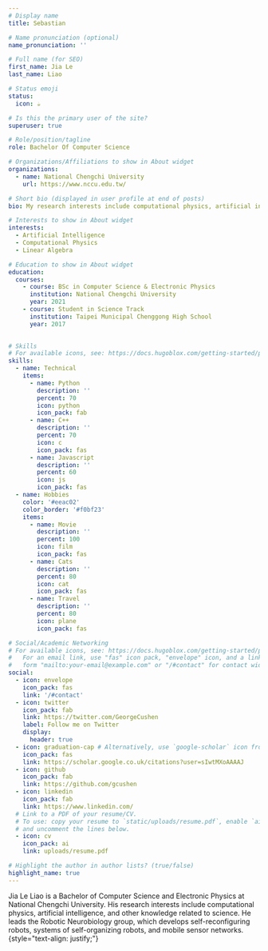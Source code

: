 ```yaml
---
# Display name
title: Sebastian

# Name pronunciation (optional)
name_pronunciation: ''

# Full name (for SEO)
first_name: Jia Le
last_name: Liao

# Status emoji
status:
  icon: ☕️

# Is this the primary user of the site?
superuser: true

# Role/position/tagline
role: Bachelor Of Computer Science

# Organizations/Affiliations to show in About widget
organizations:
  - name: National Chengchi University
    url: https://www.nccu.edu.tw/

# Short bio (displayed in user profile at end of posts)
bio: My research interests include computational physics, artificial intelligence, and other knowledge related to science.

# Interests to show in About widget
interests:
  - Artificial Intelligence
  - Computational Physics
  - Linear Algebra

# Education to show in About widget
education:
  courses:
    - course: BSc in Computer Science & Electronic Physics
      institution: National Chengchi University
      year: 2021
    - course: Student in Science Track
      institution: Taipei Municipal Chenggong High School
      year: 2017
    

# Skills
# For available icons, see: https://docs.hugoblox.com/getting-started/page-builder/#icons
skills:
  - name: Technical
    items:
      - name: Python
        description: ''
        percent: 70
        icon: python
        icon_pack: fab
      - name: C++
        description: ''
        percent: 70
        icon: c
        icon_pack: fas
      - name: Javascript
        description: ''
        percent: 60
        icon: js
        icon_pack: fas
  - name: Hobbies
    color: '#eeac02'
    color_border: '#f0bf23'
    items:
      - name: Movie
        description: ''
        percent: 100
        icon: film
        icon_pack: fas
      - name: Cats
        description: ''
        percent: 80
        icon: cat
        icon_pack: fas
      - name: Travel
        description: ''
        percent: 80
        icon: plane
        icon_pack: fas

# Social/Academic Networking
# For available icons, see: https://docs.hugoblox.com/getting-started/page-builder/#icons
#   For an email link, use "fas" icon pack, "envelope" icon, and a link in the
#   form "mailto:your-email@example.com" or "/#contact" for contact widget.
social:
  - icon: envelope
    icon_pack: fas
    link: '/#contact'
  - icon: twitter
    icon_pack: fab
    link: https://twitter.com/GeorgeCushen
    label: Follow me on Twitter
    display:
      header: true
  - icon: graduation-cap # Alternatively, use `google-scholar` icon from `ai` icon pack
    icon_pack: fas
    link: https://scholar.google.co.uk/citations?user=sIwtMXoAAAAJ
  - icon: github
    icon_pack: fab
    link: https://github.com/gcushen
  - icon: linkedin
    icon_pack: fab
    link: https://www.linkedin.com/
  # Link to a PDF of your resume/CV.
  # To use: copy your resume to `static/uploads/resume.pdf`, enable `ai` icons in `params.yaml`,
  # and uncomment the lines below.
  - icon: cv
    icon_pack: ai
    link: uploads/resume.pdf

# Highlight the author in author lists? (true/false)
highlight_name: true
---
```


Jia Le Liao is a Bachelor of Computer Science and Electronic Physics at National Chengchi University. His research interests include computational physics, artificial intelligence, and other knowledge related to science. He leads the Robotic Neurobiology group, which develops self-reconfiguring robots, systems of self-organizing robots, and mobile sensor networks.
{style="text-align: justify;"}
